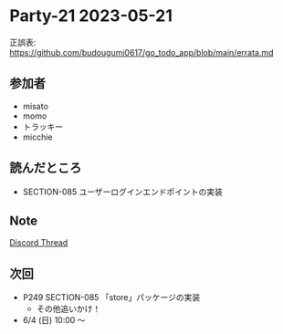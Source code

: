 # Party-21 2023-05-21
正誤表: https://github.com/budougumi0617/go_todo_app/blob/main/errata.md

## 参加者
- misato
- momo
- トラッキー
- micchie

## 読んだところ
- SECTION-085 ユーザーログインエンドポイントの実装

## Note
[Discord Thread](https://discord.com/channels/689414179752247409/725156029033218080/1109645705695481858)

## 次回
- P249 SECTION-085 「store」パッケージの実装
  - その他追いかけ！
- 6/4 (日) 10:00 〜
